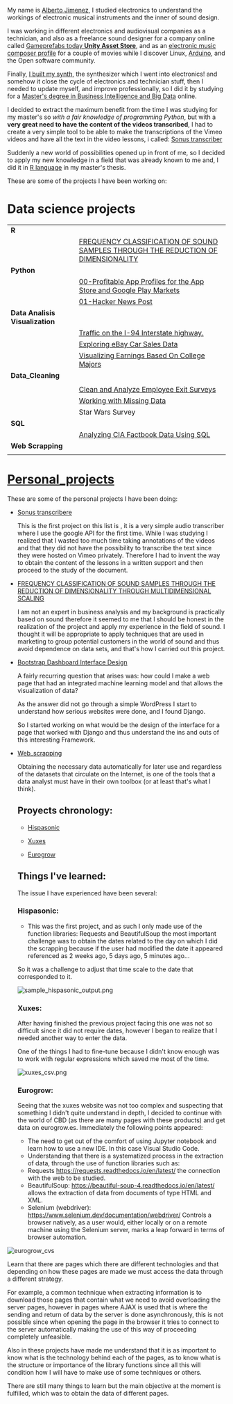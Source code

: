 My name is [Alberto Jimenez](https://www.linkedin.com/in/alberto-jimenez-8a8559222/), I studied electronics to understand the workings of electronic musical instruments and the inner of sound design. 

I was working in different electronics and audiovisual companies as a technician, and also as a freelance sound designer for a company online called [Gameprefabs today **Unity Asset Store**](https://assetstore.unity.com/publishers/2954), and as an [electronic music composer profile](https://www.imdb.com/title/tt0466106/?ref_=fn_al_tt_1) for a couple of movies while I discover Linux, [Arduino](https://www.arduino.cc/), and the Open software community.

Finally, [I built my synth](https://midimachines.wordpress.com/), the synthesizer which I went into electronics! and somehow it close the cycle of electronics and technician stuff, then I needed to update myself, and improve professionally, so I did it by studying for a [Master's degree in Business Intelligence and Big Data](https://accounts.iebschool.com/mi-diploma/abaa0886b52591b851a33c17b4653f20/) online. 

I decided to extract the maximum benefit from the time I was studying for my master's so *with a fair knowledge of programming Python*, but with a **very great need to have the content of the videos transcribed**, I had to create a very simple tool to be able to make the transcriptions of the Vimeo videos and have all the text in the video lessons, i called: [Sonus transcriber](https://github.com/albertjimrod/personal_projects/blob/main/Sonus_transcribere/sonus%20transcriber.md)

Suddenly a new world of possibilities opened up in front of me, so I decided to apply my new knowledge in a field that was already known to me and, I did it in [R language](https://www.r-project.org/) in my master's thesis.

These are some of the projects I have been working on:

# Data science projects
|||
|:---|:---|
|**R**||
||[FREQUENCY CLASSIFICATION OF SOUND SAMPLES THROUGH THE REDUCTION OF DIMENSIONALITY](https://github.com/albertjimrod/personal_projects/tree/main/Master_thesis)|
|**Python**||
|           |[00-Profitable App Profiles for the App Store and Google Play Markets](https://github.com/albertjimrod/Data-science-projects/tree/main/01%20Python/00-Profitable%20App%20Profiles%20for%20the%20App%20Store%20and%20Google%20Play%20Markets)|
|           |[01-Hacker News Post](https://github.com/albertjimrod/Data-science-projects/tree/main/01%20Python/01-Exploring%20Hacker%20News%20Posts)|
|**Data Analisis Visualization**||
|           |[Traffic on the I-94 Interstate highway.](https://github.com/albertjimrod/Data-science-projects/blob/37af6342916b17e4c1d6b126217a877c1e5b3edc/02%20Data_Analisis_Visualization/01_Data%20Visualization%20Fundamentals/Traffic%20on%20the%20I-94%20Interstate%20highway.ipynb)|
|           |[Exploring eBay Car Sales Data](https://github.com/albertjimrod/Data-science-projects/blob/ebefd2a45838ddcb26138b663837186319b67883/02%20Data_Analisis_Visualization/00_Numpy%20introduction/Exploring%20Ebay%20Car%20Sales%20Data%20v2.ipynb)|
|	    |[Visualizing Earnings Based On College Majors](https://github.com/albertjimrod/Data-science-projects/blob/780171b3d301259812a4841163f33303efcea1d5/02%20Data_Analisis_Visualization/02_Storytelling%20Data%20Visualization%20and%20Information%20Design/Visualizing%20Earnings%20Based%20On%20College%20Majors/Guided%20Project%20Visualizing%20Earnings%20Based%20On%20College%20Majors_version_DQ.ipynb)
|**Data_Cleaning**||
|||
||[Clean and Analyze Employee Exit Surveys](https://github.com/albertjimrod/Data-science-projects/blob/084892077a950ec50a5d760544636978a574029c/03_Data_Cleaning/Clean%20and%20Analyze%20Employee%20Exit%20Surveys/Guided%20Project%20Clean%20and%20Analyze%20Employee%20Exit%20Surveys%20DQ-anotaciones-End.ipynb)|
||[Working with Missing Data](https://github.com/albertjimrod/Data-science-projects/blob/f5281ae28f30f325a5aa9e7d0a373c658b20a623/03_Data_Cleaning/Working_Missing_Data/Working%20with%20Missing%20Data.ipynb)
||Star Wars Survey|
|**SQL**||
||[Analyzing CIA Factbook Data Using SQL](https://github.com/albertjimrod/Data-science-projects/blob/main/05_SQL/Analyzing%20CIA%20Factbook%20Data%20Using%20SQL/README.md)|
|**Web Scrapping**||
||||



# [Personal_projects](https://github.com/albertjimrod/personal_projects)

These are some of the personal projects I have been doing:

- [Sonus transcribere](https://github.com/albertjimrod/personal_projects/tree/main/Sonus_transcribere)

	This is the first project on this list is , it is a very simple audio transcriber where I use the google API for the first time. While I was studying [](https://accounts.iebschool.com/mi-diploma/abaa0886b52591b851a33c17b4653f20/) I realized that I wasted too much time taking annotations of the videos and that they did not have the possibility to transcribe the text since they were hosted on Vimeo privately. Therefore I had to invent the way to obtain the content of the lessons in a written support and then proceed to the study of the document.

- [FREQUENCY CLASSIFICATION OF SOUND SAMPLES THROUGH THE REDUCTION OF DIMENSIONALITY THROUGH MULTIDIMENSIONAL SCALING](https://github.com/albertjimrod/personal_projects/tree/main/Master_thesis)

	I am not an expert in business analysis and my background is practically based on sound therefore it seemed to me that I should be honest in the realization of the project and apply my experience in the field of sound. I thought it will be appropriate to apply techniques that are used in marketing to group potential customers in the world of sound and thus avoid dependence on data sets, and that's how I carried out this project.



- [Bootstrap Dashboard Interface Design](https://github.com/albertjimrod/personal_projects/tree/main/Bootstrap%20Dashboard%20Interface%20Design)

	A fairly recurring question that arises was: how could I make a web page that had an integrated machine learning model and that allows the visualization of data?
	
	As the answer did not go through a simple WordPress I start to understand how serious websites were done, and I found Django. 
	
	So I started working on what would be the design of the interface for a page that worked with Django and thus understand the ins and outs of this interesting Framework.
	
	
- [Web_scrapping](https://github.com/albertjimrod/personal_projects/tree/main/web_scrapping)
	
	Obtaining the necessary data automatically for later use and regardless of the datasets that circulate on the Internet, is one of the tools that a data analyst must have in their own toolbox (or at least that's what I think).

	## Proyects chronology: 

	- [Hispasonic](https://www.hispasonic.com/anuncios/teclados-sintetizadores)

	- [Xuxes](https://www.xuxes.store/) 

	- [Eurogrow](https://eurogrow.es/)

	## Things I've learned:

	The issue I have experienced have been several:

	### Hispasonic:

	 - This was the first project, and as such I only made use of the function libraries: Requests and BeautifulSoup the most important challenge was to obtain the dates related to the day on which I did the scrapping because if the user had modified the date it appeared referenced as 2 weeks ago, 5 days ago, 5 minutes ago...

	So it was a challenge to adjust that time scale to the date that corresponded to it.

	![[sample_hispasonic_output.png](sample_hispasonic_output.png)](https://github.com/albertjimrod/personal_projects/blob/eda3a5e2834ca3e162749296f8a43d7552692aff/web_scrapping/sample_hispasonic_output.png)


	### Xuxes:

	After having finished the previous project facing this one was not so difficult since it did not require dates, however I began to realize that I needed another way to enter the data.

	One of the things I had to fine-tune because I didn't know enough was to work with regular expressions which saved me most of the time.

	![[xuxes_csv.png](/web_scrapping/eurogrow_cvs.png)](https://github.com/albertjimrod/personal_projects/blob/eda3a5e2834ca3e162749296f8a43d7552692aff/web_scrapping/sample_hispasonic_output.png)

	### Eurogrow:

	Seeing that the xuxes website was not too complex and suspecting that something I didn't quite understand in depth, I decided to continue with the world of CBD (as there are many pages with these products) and get data on eurogrow.es. Immediately the following points appeared:

	- The need to get out of the comfort of using Jupyter notebook and learn how to use a new IDE. In this case Visual Studio Code.
	- Understanding that there is a systematized process in the extraction of data, through the use of function libraries such as:
	 - Requests https://requests.readthedocs.io/en/latest/ the connection with the web to be studied.
	 - BeautifulSoup: https://beautiful-soup-4.readthedocs.io/en/latest/ allows the extraction of data from documents of type HTML and XML.
	 - Selenium (webdriver): https://www.selenium.dev/documentation/webdriver/ Controls a browser natively, as a user would, either locally or on a remote machine using the Selenium server, marks a leap forward in terms of browser automation.

![eurogrow_cvs](https://github.com/albertjimrod/personal_projects/blob/eda3a5e2834ca3e162749296f8a43d7552692aff/web_scrapping/eurogrow_cvs.png)

Learn that there are pages which there are different technologies and that depending on how these pages are made we must access the data through a different strategy.

For example, a common technique when extracting information is to download those pages that contain what we need to avoid overloading the server pages, however in pages where AJAX is used that is where the sending and return of data by the server is done asynchronously, this is not possible since  when opening the page in the browser it tries to connect to the server automatically making the use of this way of proceeding completely unfeasible.

Also in these projects have made me understand that it is as important to know what is the technology behind each of the pages, as to know what is the structure or importance of the library functions since all this will condition how I will have to make use of some techniques or others.

There are still many things to learn but the main objective at the moment is fulfilled, which was to obtain the data of different pages.
